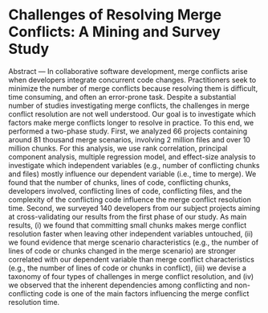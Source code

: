 # Challenges of Resolving Merge Conflicts: A Mining and Survey Study

Abstract — In collaborative software development, merge conflicts arise when developers integrate concurrent code changes.  Practitioners seek to minimize the number of merge conflicts because resolving them is difficult, time consuming, and often an error-prone task. Despite a substantial number of studies investigating merge conflicts, the challenges in merge conflict resolution are not well understood. Our goal is to investigate which factors make merge conflicts longer to resolve in practice. To this end, we performed a two-phase study. First, we analyzed 66 projects containing around 81 thousand merge scenarios, involving 2 million files and over 10 million chunks. For this analysis, we use rank correlation, principal component analysis, multiple regression model, and effect-size analysis to investigate which independent variables (e.g., number of conflicting chunks and files) mostly influence our dependent variable (i.e., time to merge). We found that the number of chunks, lines of code, conflicting chunks, developers involved, conflicting lines of code, conflicting files, and the complexity of the conflicting code influence the merge conflict resolution time. Second, we surveyed 140 developers from our subject projects aiming at cross-validating our results from the first phase of our study. As main results, (i) we found that committing small chunks makes merge conflict resolution faster when leaving other independent variables untouched, (ii) we found evidence that merge scenario characteristics (e.g., the number of lines of code or chunks changed in the merge scenario) are stronger correlated with our dependent variable than merge conflict characteristics (e.g., the number of lines of code or chunks in conflict), (iii) we devise a taxonomy of four types of challenges in merge conflict resolution, and (iv) we observed that the inherent dependencies among conflicting and non-conflicting code is one of the main factors influencing the merge conflict resolution time.
